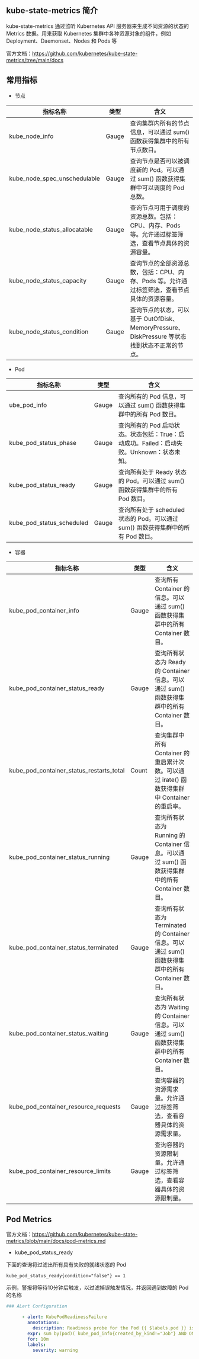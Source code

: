 ## kube-state-metrics 简介

kube-state-metrics 通过监听 Kubernetes API 服务器来生成不同资源的状态的 Metrics 数据。用来获取 Kubernetes 集群中各种资源对象的组件，例如 Deployment、Daemonset、Nodes 和 Pods 等

官方文档：<https://github.com/kubernetes/kube-state-metrics/tree/main/docs>

## 常用指标

- 节点

| 指标名称                     | 类型  | 含义                                                         |
| ---------------------------- | ----- | ------------------------------------------------------------ |
| kube_node_info               | Gauge | 查询集群内所有的节点信息，可以通过 sum() 函数获得集群中的所有节点数目。 |
| kube_node_spec_unschedulable | Gauge | 查询节点是否可以被调度新的 Pod。可以通过 sum() 函数获得集群中可以调度的 Pod 总数。 |
| kube_node_status_allocatable | Gauge | 查询节点可用于调度的资源总数。包括：CPU、内存、Pods 等。允许通过标签筛选，查看节点具体的资源容量。 |
| kube_node_status_capacity    | Gauge | 查询节点的全部资源总数，包括：CPU、内存、Pods 等。允许通过标签筛选，查看节点具体的资源容量。 |
| kube_node_status_condition   | Gauge | 查询节点的状态，可以基于 OutOfDisk、MemoryPressure、DiskPressure 等状态找到状态不正常的节点。 |

- Pod

| 指标名称                  | 类型  | 含义                                                         |
| ------------------------- | ----- | ------------------------------------------------------------ |
| ube_pod_info              | Gauge | 查询所有的 Pod 信息，可以通过 sum() 函数获得集群中的所有 Pod 数目。 |
| kube_pod_status_phase     | Gauge | 查询所有的 Pod 启动状态。状态包括：True：启动成功。Failed：启动失败。Unknown：状态未知。 |
| kube_pod_status_ready     | Gauge | 查询所有处于 Ready 状态的 Pod。可以通过 sum() 函数获得集群中的所有 Pod 数目。 |
| kube_pod_status_scheduled | Gauge | 查询所有处于 scheduled 状态的 Pod。可以通过 sum() 函数获得集群中的所有 Pod 数目。 |

- 容器

| 指标名称                                 | 类型  | 含义                                                         |
| ---------------------------------------- | ----- | ------------------------------------------------------------ |
| kube_pod_container_info                  | Gauge | 查询所有 Container 的信息。可以通过 sum() 函数获得集群中的所有 Container 数目。 |
| kube_pod_container_status_ready          | Gauge | 查询所有状态为 Ready 的 Container 信息。可以通过 sum() 函数获得集群中的所有 Container 数目。 |
| kube_pod_container_status_restarts_total | Count | 查询集群中所有 Container 的重启累计次数。可以通过 irate() 函数获得集群中 Container 的重启率。 |
| kube_pod_container_status_running        | Gauge | 查询所有状态为 Running 的 Container 信息。可以通过 sum() 函数获得集群中的所有 Container 数目。 |
| kube_pod_container_status_terminated     | Gauge | 查询所有状态为 Terminated 的 Container 信息。可以通过 sum() 函数获得集群中的所有 Container 数目。 |
| kube_pod_container_status_waiting        | Gauge | 查询所有状态为 Waiting 的 Container 信息。可以通过 sum() 函数获得集群中的所有 Container 数目。 |
| kube_pod_container_resource_requests     | Gauge | 查询容器的资源需求量。允许通过标签筛选，查看容器具体的资源需求量。 |
| kube_pod_container_resource_limits       | Gauge | 查询容器的资源限制量。允许通过标签筛选，查看容器具体的资源限制量。 |

## Pod Metrics

官方文档：<https://github.com/kubernetes/kube-state-metrics/blob/main/docs/pod-metrics.md>

- kube_pod_status_ready

下面的查询将过滤出所有具有失败的就绪状态的 Pod

```
kube_pod_status_ready{condition="false"} == 1
```

示例，警报将等待10分钟后触发，以过滤掉误触发情况，并返回遇到故障的 Pod 的名称

```yaml
### ALert Configuration

      - alert: KubePodReadinessFailure
        annotations:
          description: Readiness probe for the Pod {{ $labels.pod }} is failing for last 10 minutes
        expr: sum by(pod)( kube_pod_info{created_by_kind!="Job"} AND ON (pod, namespace) kube_pod_status_ready{condition="false"} == 1) > 0
        for: 10m
        labels:
          severity: warning
```

